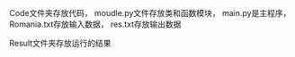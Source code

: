 Code文件夹存放代码，
	moudle.py文件存放类和函数模块，
	main.py是主程序，
	Romania.txt存放输入数据，
	res.txt存放输出数据

Result文件夹存放运行的结果